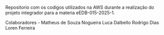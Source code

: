 Repositorio com os codigos utilizados na AWS durante a realização do projeto integrador para a materia eEDB-015-2025-1.

Colaboradores - 
  Matheus de Souza Nogueira
  Luca Dalbello
  Rodrigo Dias
  Loren Ferreira
